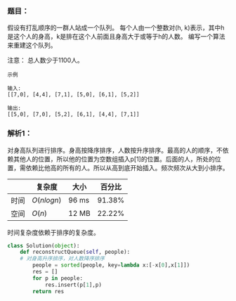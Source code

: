 ### 题目：
假设有打乱顺序的一群人站成一个队列。 每个人由一个整数对(h, k)表示，其中h是这个人的身高，k是排在这个人前面且身高大于或等于h的人数。 编写一个算法来重建这个队列。

注意：
总人数少于1100人。
```
示例

输入:
[[7,0], [4,4], [7,1], [5,0], [6,1], [5,2]]

输出:
[[5,0], [7,0], [5,2], [6,1], [4,4], [7,1]]
```

### 解析1：
对身高队列进行排序。身高按降序排序，人数按升序排序。最高的人的顺序，不依赖其他人的位置，所以他的位置为空数组插入p[1]的位置。后面的人，所处的位置，需依赖比他高的所有的人。所以从高到底开始插入。频次频次从大到小排序。

|  |复杂度|大小|百分比|
|--|--|--|--|
|时间|$O(nlogn)$|96 ms|91.38%|
|空间|$O(n)$|12 MB|22.22%|

时间复杂度依赖于排序的复杂度。

```python
class Solution(object):
    def reconstructQueue(self, people):
    # 对身高升序排序，对人数降序排序        
        people = sorted(people, key=lambda x:[-x[0],x[1]])
        res = []
        for p in people:
            res.insert(p[1],p)
        return res
```